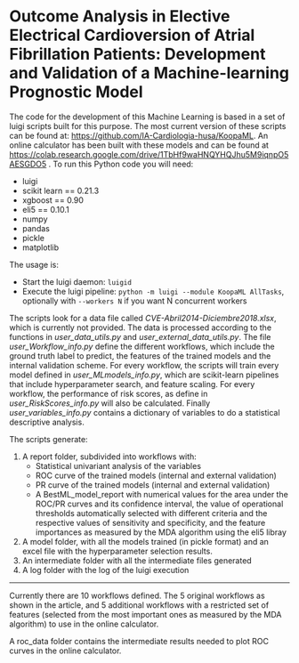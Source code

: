 # Outcome Analysis in Elective Electrical Cardioversion of Atrial Fibrillation Patients: Development and Validation of a Machine-learning Prognostic Model

The code for the development of this Machine Learning is based in a set of luigi scripts built for this purpose. The most current version of these scripts can be found at: https://github.com/IA-Cardiologia-husa/KoopaML. An online calculator has been built with these models and can be found at https://colab.research.google.com/drive/1TbHf9waHNQYHQJhu5M9iqnpO5AESGDO5 .
To run this Python code you will need:

- luigi
- scikit learn == 0.21.3
- xgboost == 0.90
- eli5 == 0.10.1
- numpy
- pandas
- pickle
- matplotlib

The usage is:
- Start the luigi daemon: `luigid`
- Execute the luigi pipeline: `python -m luigi --module KoopaML AllTasks`, optionally with `--workers N` if you want N concurrent workers

The scripts look for a data file called *CVE-Abril2014-Diciembre2018.xlsx*, which is currently not provided. The data is processed according to the functions in *user_data_utils.py* and *user_external_data_utils.py*. The file *user_Workflow_info.py* define the different workflows, which include the ground truth label to predict, the features of the trained models and the internal validation scheme. For every workflow, the scripts will train every model defined in *user_MLmodels_info.py*, which are scikit-learn pipelines that include hyperparameter search, and feature scaling. For every workflow, the performance of risk scores, as define in *user_RiskScores_info.py* will also be calculated. Finally *user_variables_info.py* contains a dictionary of variables to do a statistical descriptive analysis.

The scripts generate:
1. A report folder, subdivided into workflows with:
    - Statistical univariant analysis of the variables
    - ROC curve of the trained models (internal and external validation)
    - PR curve of the trained models (internal and external validation)
    - A BestML_model_report with numerical values for the area under the ROC/PR curves and its confidence interval, the value of operational thresholds automatically selected with different criteria and the respective values of sensitivity and specificity, and the feature importances as measured by the MDA algorithm using the eli5 libray
2. A model folder, with all the models trained (in pickle format) and an excel file with the hyperparameter selection results.
3. An intermediate folder with all the intermediate files generated
4. A log folder with the log of the luigi execution

---
Currently there are 10 workflows defined. The 5 original workflows as shown in the article, and 5 additional workflows with a restricted set of features (selected from the most important ones as measured by the MDA algorithm) to use in the online calculator.

A roc_data folder contains the intermediate results needed to plot ROC curves in the online calculator.


